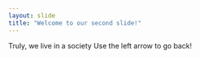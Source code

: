 ```yaml
---
layout: slide
title: "Welcome to our second slide!"
---
```

Truly, we live in a society
Use the left arrow to go back!
